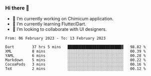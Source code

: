 ### Hi there 👋

<!--
**devcat37/devcat37** is a ✨ _special_ ✨ repository because its `README.md` (this file) appears on your GitHub profile.-->


- 🔭 I’m currently working on Chimicum application.
- 🌱 I’m currently learning Flutter/Dart.
- 👯 I’m looking to collaborate with UI designers.
<!-- - 🤔 I’m looking for help with ... -->

<!--START_SECTION:waka-->

```text
From: 06 February 2023 - To: 13 February 2023

Dart        37 hrs 5 mins   ████████████████████████▓   98.82 %
XML         8 mins          ░░░░░░░░░░░░░░░░░░░░░░░░░   00.39 %
YAML        6 mins          ░░░░░░░░░░░░░░░░░░░░░░░░░   00.28 %
Markdown    5 mins          ░░░░░░░░░░░░░░░░░░░░░░░░░   00.22 %
CocoaPods   3 mins          ░░░░░░░░░░░░░░░░░░░░░░░░░   00.16 %
TeX         2 mins          ░░░░░░░░░░░░░░░░░░░░░░░░░   00.12 %
```

<!--END_SECTION:waka-->
